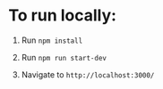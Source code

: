 # To run locally:

1) Run `npm install`

2) Run `npm run start-dev`

3) Navigate to `http://localhost:3000/`
